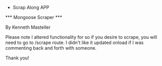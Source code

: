* Scrap Along APP

*** Mongoose Scraper ***

By Kenneth Masteller

Please note I altered functionality for so if you desire to scrape, you will need to go to /scrape route.  I didn't like it updated onload if I was commenting back and forth with someone.

Thank you!